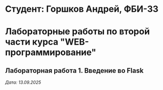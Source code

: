 # Студент: Горшков Андрей, ФБИ-33

# Лабораторные работы по второй части курса "WEB-программирование"

## Лабораторная работа 1. Введение во Flask

*Дата: 13.09.2025*
